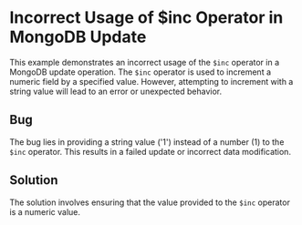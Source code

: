 # Incorrect Usage of $inc Operator in MongoDB Update
This example demonstrates an incorrect usage of the `$inc` operator in a MongoDB update operation.  The `$inc` operator is used to increment a numeric field by a specified value.  However, attempting to increment with a string value will lead to an error or unexpected behavior.

## Bug
The bug lies in providing a string value ('1') instead of a number (1) to the `$inc` operator. This results in a failed update or incorrect data modification. 

## Solution
The solution involves ensuring that the value provided to the `$inc` operator is a numeric value.